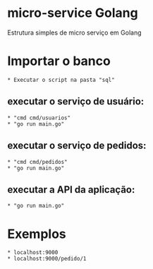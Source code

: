 # micro-service Golang
Estrutura simples de micro serviço em Golang

# Importar o banco
    * Executar o script na pasta "sql"

## executar o serviço de usuário:
    * "cmd cmd/usuarios"
    * "go run main.go"

## executar o serviço de pedidos:
    * "cmd cmd/pedidos"
    * "go run main.go"

## executar a API da aplicação:
    * "go run main.go"

# Exemplos
    * localhost:9000
    * localhost:9000/pedido/1